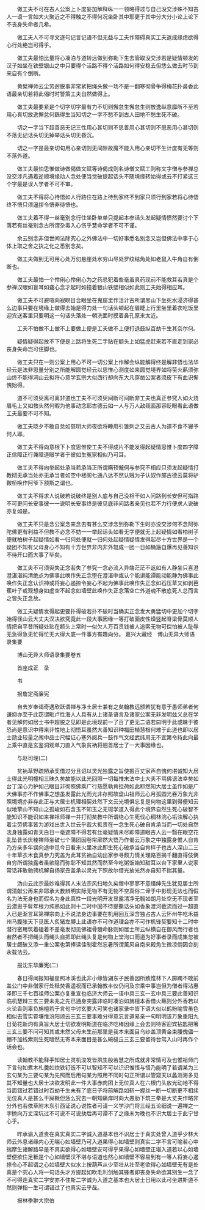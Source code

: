 <!-- { "loadSidebar": true } -->
　　做工夫不可在古人公案上卜度妄加解释纵一一领略得过与自己没交涉殊不知古人一语一言如大火聚近之不得触之不得何况坐卧其中耶更于其中分大分小论上论下不丧身失命者几希。

　　做工夫人不可寻文逐句记言记语不但无益与工夫作障碍真实工夫返成缘虑欲得心行处绝岂可得乎。

　　做工夫最怕比量将心凑泊与道转远做到弥勒下生去管取没交涉若是疑情顿发的汉子如坐在铁壁银山之中只要得个活路不得个活路如何得安稳去但恁么做去时节到来自有个倒断。

　　黄檗禅师云尘劳迥脱事非常紧把绳头做一场不是一翻寒彻骨争得梅花扑鼻香此语最亲切若将此偈时时警策工夫自然做得上。

　　做工夫最要紧是个切字切字最有力不切则懈怠生懈怠生则放逸纵意靡所不至若用心真切放逸懈怠何繇得生当知切之一字不愁不到古人田地不愁生死不破。

　　切之一字当下超善恶无记三性用心甚切则不思善用心甚切则不思恶用心甚切则不落无记话头切无掉举话头切无昏沉。

　　切之一字是最亲切句用心亲切则无间隙故魔不能入用心亲切不生计度有无等则不落外道。

　　做工夫最怕思惟做诗做偈做文赋等诗偈成则名诗僧文赋工则称文字僧与参禅总没交涉凡遇着逆顺境缘动人念处便当觉破提起话头不随境缘转始得或云不打紧这三个字最是误人学者不可不审。

　　做工夫不得将心待悟如人行路住在路上待到家终不到家只须行到家若将心待悟终不悟只须逼拶令悟非待悟也。

　　做工夫着不得一丝毫别念行住坐卧单单只提起本参话头发起疑情愤然要讨个下落若有丝毫别念古所谓杂毒入心伤乎慧命学者不可不谨。

　　余云别念非但世间法除究心之外佛法中一切好事悉名别念又岂但佛法中事于心体上取之舍之执之化之悉别念矣。

　　做工夫做到无可用心处万仞悬崖处水穷山尽处罗纹结角处如老鼠入牛角自有倒断也。

　　做工夫最怕一个伶俐心伶俐心为之药忌犯着些毫虽真药现前不能救耳若真是个参禅汉眼如盲耳如聋心念才起时如撞着银山铁壁相似如此则工夫始得相应耳。

　　做工夫不可避喧向寂瞑目合眼坐在鬼窟里作活计古所谓黑山下坐死水浸济得甚么边事只要在境缘上做得去始是得力处一句话头顿起在眉睫上行里坐里着衣吃饭里迎宾送客里只要明这一句话头落处一朝洗面时摸着鼻孔原来太近。

　　工夫不怕做不上做不上要做上便是工夫做不上便打退鼓纵百劫千生其奈尔何。

　　疑情疑得起放不下便是上路将生死二字贴在额头上如猛虎赶来若不直走到家必丧身失命岂可住脚也。

　　做工夫只在一则公案上用心不可一切公案上作解会纵能解得终是解非悟也法华经云是法非思量分别之所能解圆觉经云以思惟心测度如来圆觉境界如将萤火爇须弥山终不能得洞山云拟将心意学玄宗大似西行却向东大凡穿凿公案者须皮下有血识惭愧始得。

　　道不可须臾离可离非道也工夫不可须臾间断可间断非工夫也真正参究人如火烧眉毛上又如救头然何暇为他事动念耶古德云如一人与万人敌觌面那容眨眼看此语做工夫最要不可不知。

　　做工夫晓夕不敢自怠如慈明大师夜欲将睡用引锥刺之又云古人为道不食不寝予何人耶。

　　做工夫不得向意根下卜度思惟使工夫不得成片不能发得起疑情思惟卜度四字障正信障正行兼障道眼学者于彼如生冤家相似乃可耳。

　　做工夫不得向举起处承当若承当正所谓瞒顸儱侗与参究不相应只须发起疑情打教彻无承当处亦无承当者如空中楼阁七通八达不然认贼为子认奴作郎古德云莫将驴鞍桥唤作阿爷下颔斯之谓也。

　　做工夫不得求人说破若说破终是别人底与自己没相干如人问路到长安但可指路不可更问长安事彼一一说明长安事终是彼见底非问路者亲见也若不力行便求人说破亦复如是。

　　做工夫不只是念公案念来念去有甚么交涉念到弥勒下生时亦没交涉何不念阿弥陀佛更有利益不但教不必念不妨一一举起话头如看无字便就无上起疑情如看柏树子便就柏树子起疑情如看一归何处便就一归何处起疑情疑情发得起尽十方世界是一个疑团不知有父母身心不知有十方世界非内非外辊成一团一日如桶箍自爆再见善知识不待开口而大事了毕矣。

　　做工夫不可须臾失正念若失了参究一念必流入异端茫茫不返如有人静坐只喜澄澄湛湛纯清绝点为佛事此唤作失正念堕在澄湛中或认个能讲能谭能动能静为佛事此唤作失正念认识神或将妄心遏捺令妄心不起为佛事此唤作失正念如石压草又如剥芭蕉叶子或观想身如虚空不起念如墙壁此唤作失正念落空亡外道魂不散底死人总而言之皆失正念故。

　　做工夫疑情发得起更要扑得破若扑不破时当确实正念发大勇猛切中更加个切字始得径山云大丈夫汉决欲究竟此一段大事因缘一等打破面皮性燥竖起脊梁骨莫顺人情把自平昔所疑处贴在额头上常时一似欠人万百贯钱被人追索无物可偿怕被人耻辱无急得急无忙得忙无大得大底一件事方有趣向分。
嘉兴大藏经　博山无异大师语录集要


　　博山无异大师语录集要卷五

　　首座成正　录

　　书

　　报詹定斋廉宪

　　自去岁奉谒奇遇欣跃谓禅与净土居士兼有之矣翰教远颁若犹有意于愚师弟者何谦抑亦至于此窃谓毗卢性海人人具有从上诸圣语言及诸家公案无非发明兹义总在学者见解何如居士书中超脱之见即是此境现前一了百了更无二语若曰明于此或昧于彼恐尚是意识中得来非性地上彻悟耳虽然大善知识种福田植慧根何难于此道也即以居士勋业较量之闱中品士尺幅证心塞外阅兵一鼓作气文经武纬用无不宜第令持此向最上乘中直是玄鉴洞观单刀直入气象贫衲将翘首居士了一大事因缘也。

　　与赵司理(二)

　　贫衲草野疏陋承奖借过分且诏以灵光独露之旨使振百丈家声自愧何堪诚知大居士得此光明幢相三昧久矣故能以此光回照一切每惟末法中士大夫不骂佛谤法幸矣如台丁深心力护如己眼目非彻照佛乘广行慈愿孰肯担荷如此耶然知大居士虽作如是广大佛事亦不作佛事之想虽发露此光而光非存照故盘山祖师云心月孤圆光吞万象光非照境境亦非存此正与大居士机理相契处然下文云光境俱忘复是何物这里到得便知云似地擎山不知山之孤峻如石含玉不知玉之无瑕学道入得此个境界自然生死心破智不能知识不能识如来禅祖师禅一并打彻矣教中所谓绝心生死伐心稠林浣心垢浊解心执着尘劳佛事皆为游戏出世入世云乎哉大抵贵在一念生死心破自肯承当而一切处自然法身独露如青天白日一毫遮障不得若有丝毫疑情未尽即障道眼古人云一翳在眼空花乱坠昔长庆棱禅师坐破七个蒲团因卷帘廓然大悟乃作偈云万象之中独露身惟人自肯乃方亲多年误向途中觅今日看来火里冰此即生死心破承当自肯样子也古人深山二三十年草衣木食真参力究盖为此耳贫衲自幼出家参寻颇力情关理路百揭千翻直得伎俩自穷所谓独露者虽欲隐而弥彰不知其然而然至今吃粥饭始知甜耳以台下家里人说家常话非敢驰骋机解自扬家丑盖承以灵光下照故尔借光放光然亦自知不揣其量。

　　沩山云此宗最妙难得其人末法宗风扫地久矣僧中寥寥不意缙绅先生犹见居士所谓清献公再来非耶承大教辨明实际无物不有无物不空真俗二谛于中影现无法也而假名为法无身也而假名为身此真性一段光明开发显露清净无翳如朗月处空无不现者至云潜思于髫年根力纯熟如此则十二时中固不待提撕话头如香象渡河截流而过一超直入已是渐言耳第禅宗向上不说法身边事要在机用回互深含独占古人云怀州牛吃禾益州马腹胀天下觅医人炙猪左膊上此语亦不可作道理会亦不可作机锋契要知十二时中潜行密用筑着磕着不差毫发彻见佛祖骨髓命脉则如居士所云纵横自在御风而行者也若然者不把绳头而绳头自把即此绳头复是何物上堂洵口而道为好事者录而成集忽被居士觑破又添一重公案也第捧读佳制霍然忘暑所谓薰风自南来殿角生微凉倘因合刻永载法云。

　　报沈东华廉宪(二)

　　春日得闻报知福星照冰溪也此非小缘皆湖东子民善因所致惟林下人踯躅不敢前盖公门中非僧家行处秪焚香遥祝而已承翰教丰仪仍问及宗乘中事岂但为僧者得沾惠泽即三千七百祖师公案亦复重宣也临济大师云一语中具三玄一玄中具三要此善知识临机慧辩三玄三要未兆之先已通身突露非临时凑泊如旃檀本香借火爇则分外香若以火论香则辜负旃檀若于言句中讨玄要大可笑也诸家录中皆下语大似以鹤粉喻雪虽色相似去雪实霄壤惟汾阳颂云三玄三要事难分得意忘言道易亲一句明明该万象重阳九日菊花新灼有真旨大居士切欲发明斯道在临济吃棒因缘上会去则待客迎宾拈匙把箸三玄三要不问可知其或未然父母未生前那里是我本来面目乌纱盖顶黄金束腰傀儡一棚不加线索则生死暗然无寄本来面目是甚么碗橽丘三玄三要留待台驾入山时再作个话会也。

　　读翰教不能释手知居士灵机浚发皆夙生般若慧之所成就非常情可及也惟祖师门下言句如煮木札羹如炊铁钉饭不可以智知不可以识识惟悟与悟乃能明了若谓某为三玄句某为三要句某为先照而后用句某为照用不同时句正所谓以管窥天以蠡测海多见其不知量也大居士决欲发明此一件大事赤肉团上无位真人在六根门头放光动地不得当面错过若错过时百劫千生未有了底日子将前解路如斩一握丝一断一切断更不相续无位真人是甚么干屎橛但恁么究去一朝知痛痒时向大愚肋下筑三拳是大丈夫作略非分外也若依草附木东引西证说心说性者可请一义学沙门将三经五论细说一遍禅之一字抛向万丈深坑过不可说不可说劫后再可谭不了之缘未为晚也不识大居士于此宁甘心乎。

　　昨承谕入道贵在真实真实二字诚入道基本也不识居士于真实处曾入道乎少林大师云外息诸缘内心无喘心如墙壁乃可入道果得心如墙壁则真实二字不言可喻若心中揣摩生诸解路早是不真实欲得心如墙壁安可得乎果得心如墙壁正堪入道若以心如墙壁便欲住足秪是个心如墙壁汉不堪与语道也然心如墙壁不容易到有一等人将妄心遏捺令心不起谓之心如墙壁大似水上按葫芦从少至壮从壮至老欲得心如墙壁无有是处真是个究心人将一句话头才方提起如吹毛利剑触其锋者即丧身失命欲其别生一念了不可得连真实二字安亦不住斯二字诚为入道之基本也大居士日用以此可坐进斯道不然则弹指一生可谓错过了也真实云乎哉。

　　报林季翀大宗伯

